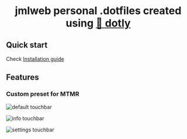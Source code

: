 <h1 align="center">
  jmlweb personal .dotfiles created using <a href="https://github.com/CodelyTV/dotly">🌚 dotly</a>
</h1>

## Quick start

Check [Installation guide](doc/installation-guide.md)

## Features

### Custom preset for MTMR

![default touchbar](https://github.com/jmlweb/dotfiles/raw/main/doc/touchbar_default.jpg)

![info touchbar](https://github.com/jmlweb/dotfiles/raw/main/doc/touchbar_info.jpg)

![settings touchbar](https://github.com/jmlweb/dotfiles/raw/main/doc/touchbar_settings.jpg)
